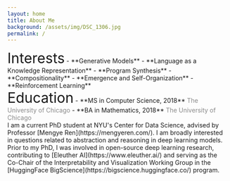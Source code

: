 ```yaml
---
layout: home
title: About Me
background: /assets/img/DSC_1306.jpg
permalink: /
---
```


<div class="container">
<div class="row mx-auto">
<div class="col-sm-auto mx-auto" markdown = "1">
  <font size="6">Interests</font>
  - **Generative Models**
  - **Language as a Knowledge Representation**
  - **Program Synthesis**
  - **Compositionality**
  - **Emergence and Self-Organization**
  - **Reinforcement Learning**
</div>
<div class="col-sm-auto mx-auto" markdown = "1">
  <font size="6">Education</font>
  - **MS in Computer Science, 2018**  
  <span style="opacity:0.5">The University of Chicago</span>
  - **BA in Mathematics, 2018**  
  <span style="opacity:0.5">The University of Chicago</span>
</div>
</div>
</div>
I am a current PhD student at NYU's Center for Data Science, advised by Professor [Mengye Ren](https://mengyeren.com/). I am broadly interested in questions related to abstraction and reasoning in deep learning models. Prior to my PhD, I was involved in open-source deep learning research, contributing to [Eleuther AI](https://www.eleuther.ai/) and serving as the Co-Chair of the Interpretability and Visualization Working Group in the [HuggingFace BigScience](https://bigscience.huggingface.co/) program.